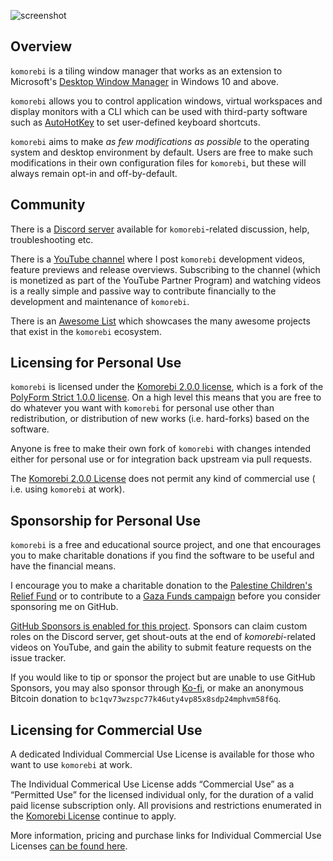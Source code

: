 ![screenshot](https://user-images.githubusercontent.com/13164844/184027064-f5a6cec2-2865-4d65-a549-a1f1da589abf.png)

## Overview

`komorebi` is a tiling window manager that works as an extension to Microsoft's
[Desktop Window
Manager](https://docs.microsoft.com/en-us/windows/win32/dwm/dwm-overview) in
Windows 10 and above.

`komorebi` allows you to control application windows, virtual workspaces and
display monitors with a CLI which can be used with third-party software such as
[AutoHotKey](https://github.com/Lexikos/AutoHotkey_L) to set user-defined
keyboard shortcuts.

`komorebi` aims to make _as few modifications as possible_ to the operating
system and desktop environment by default. Users are free to make such
modifications in their own configuration files for `komorebi`, but these will
always remain opt-in and off-by-default.

## Community

There is a [Discord server](https://discord.gg/mGkn66PHkx) available for
`komorebi`-related discussion, help, troubleshooting etc.

There is a [YouTube
channel](https://www.youtube.com/channel/UCeai3-do-9O4MNy9_xjO6mg) where I post
`komorebi` development videos, feature previews and release overviews. Subscribing
to the channel (which is monetized as part of the YouTube Partner Program) and
watching videos is a really simple and passive way to contribute financially to
the development and maintenance of `komorebi`.

There is an [Awesome List](https://github.com/LGUG2Z/awesome-komorebi) which
showcases the many awesome projects that exist in the `komorebi` ecosystem.

## Licensing for Personal Use

`komorebi` is licensed under the [Komorebi 2.0.0 license](https://github.com/LGUG2Z/komorebi-license), which is a fork
of the [PolyForm Strict 1.0.0 license](https://polyformproject.org/licenses/strict/1.0.0). On a high level this means
that you are free to do whatever you want with `komorebi` for personal use other than redistribution, or distribution of
new works (i.e. hard-forks) based on the software.

Anyone is free to make their own fork of `komorebi` with changes intended either for personal use or for integration
back upstream via pull requests.

The [Komorebi 2.0.0 License](https://github.com/LGUG2Z/komorebi-license) does not permit any kind of commercial use (
i.e. using `komorebi` at work).

## Sponsorship for Personal Use

`komorebi` is a free and educational source project, and one that encourages you
to make charitable donations if you find the software to be useful and have the
financial means.

I encourage you to make a charitable donation to the [Palestine Children's
Relief Fund](https://pcrf1.app.neoncrm.com/forms/gaza-recovery) or to contribute
to a [Gaza Funds campaign](https://gazafunds.com) before you consider sponsoring
me on GitHub.

[GitHub Sponsors is enabled for this
project](https://github.com/sponsors/LGUG2Z). Sponsors can claim custom roles on
the Discord server, get shout-outs at the end of _komorebi_-related videos on
YouTube, and gain the ability to submit feature requests on the issue tracker.

If you would like to tip or sponsor the project but are unable to use GitHub
Sponsors, you may also sponsor through [Ko-fi](https://ko-fi.com/lgug2z), or
make an anonymous Bitcoin donation to `bc1qv73wzspc77k46uty4vp85x8sdp24mphvm58f6q`.

## Licensing for Commercial Use

A dedicated Individual Commercial Use License is available for those who want to
use `komorebi` at work.

The Individual Commerical Use License adds “Commercial Use” as a “Permitted Use”
for the licensed individual only, for the duration of a valid paid license
subscription only. All provisions and restrictions enumerated in the [Komorebi
License](https://github.com/LGUG2Z/komorebi-license) continue to apply.

More information, pricing and purchase links for Individual Commercial Use
Licenses [can be found here](https://lgug2z.com/software/komorebi).
